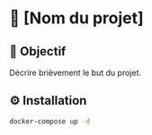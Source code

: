 # 🧩 [Nom du projet]

## 🎯 Objectif
Décrire brièvement le but du projet.

## ⚙️ Installation
```bash
docker-compose up -d
